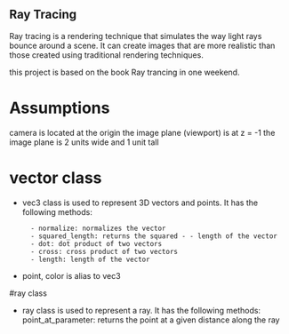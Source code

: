 ## Ray Tracing 

Ray tracing is a rendering technique that simulates the way light rays bounce around a scene. It can create images that are more realistic than those created using traditional rendering techniques. 

this project is based on the book Ray trancing in one weekend.


# Assumptions

camera is located at the origin 
the image plane (viewport) is at z = -1
the image plane is 2 units wide and 1 unit tall


# vector class
- vec3 class is used to represent 3D vectors and points. It has the following methods:

		- normalize: normalizes the vector
		- squared_length: returns the squared - - length of the vector
		- dot: dot product of two vectors
		- cross: cross product of two vectors
		- length: length of the vector
		
- point, color is alias to vec3

#ray class
- ray class is used to represent a ray. It has the following methods:
		point_at_parameter: returns the point at a given distance along the ray


